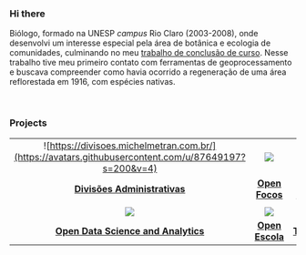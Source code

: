 ### Hi there

Biólogo, formado na UNESP *campus* Rio Claro (2003-2008), onde desenvolvi um interesse especial pela área de botânica e ecologia de comunidades, culminando no meu [trabalho de conclusão de curso](https://drive.google.com/file/d/1LdKG25YGMsrmDcnZtv12TWat4p4LYjPs/view). Nesse trabalho tive meu primeiro contato com ferramentas de geoprocessamento e buscava compreender como havia ocorrido a regeneração de uma área reflorestada em 1916, com espécies nativas.

<br>

### Projects

|                                                              |                                                              |                                                              |                                                              |                                                              |
| :----------------------------------------------------------: | :----------------------------------------------------------: | :----------------------------------------------------------: | :----------------------------------------------------------: | :----------------------------------------------------------: |
| ![https://divisoes.michelmetran.com.br/](https://avatars.githubusercontent.com/u/87649197?s=200&v=4) | ![](https://avatars.githubusercontent.com/u/87656898?s=200&v=4) | ![](https://avatars.githubusercontent.com/u/87655373?s=200&v=4) | ![](https://avatars.githubusercontent.com/u/87656185?s=200&v=4) | ![](https://avatars.githubusercontent.com/u/10374538?s=200&v=4) |
| [**Divisões Administrativas**](https://divisoes.michelmetran.com.br/) |   [**Open Focos**](https://openfocos.michelmetran.com.br/)   | [**Open Cantareira**](https://opencantareira.michelmetran.com.br/) |     [**Open Geodata**](https://open-geodata.github.io/)      | [**michelmetran.github.io**](https://michelmetran.github.io) |
|                                                              |                                                              |                                                              |                                                              |                                                              |
| ![](https://avatars.githubusercontent.com/u/88065401?s=200&v=4) | ![](https://avatars.githubusercontent.com/u/89882640?s=200&v=4) | ![](https://avatars.githubusercontent.com/u/91645398?s=200&v=4) | ![](https://avatars.githubusercontent.com/u/87546024?s=200&v=4) | ![](https://avatars.githubusercontent.com/u/87530621?s=200&v=4) |
| [**Open Data Science and Analytics**](https://open-dsa.github.io/) |     [**Open Escola**](https://openescola.herokuapp.com/)     |      [**Traquitanas**](https://traquitanas.github.io/)       |  [**GAEMA Piracicaba**](https://github.com/gaemapiracicaba)  |   [**Open Consensus**](https://github.com/open-consensus)    |







<!--
**michelmetran/michelmetran** is a ✨ _special_ ✨ repository because its `README.md` (this file) appears on your GitHub profile.

https://towardsdatascience.com/build-a-stunning-readme-for-your-github-profile-9b80434fe5d7

Here are some ideas to get you started:

- 🔭 I’m currently working on ...
- 🌱 I’m currently learning ...
- 👯 I’m looking to collaborate on ...
- 🤔 I’m looking for help with ...
- 💬 Ask me about ...
- 📫 How to reach me: ...
- 😄 Pronouns: ...
- ⚡ Fun fact: ...
👋
-->

<!--
<script type="text/javascript" src="https://platform.linkedin.com/badges/js/profile.js" async defer></script>

<div class="LI-profile-badge"  data-version="v1" data-size="medium" data-locale="pt_BR" data-type="horizontal" data-theme="dark" data-vanity="michelmetran"><a class="LI-simple-link" href='https://br.linkedin.com/in/michelmetran?trk=profile-badge'>Michel Metran</a></div>
-->
